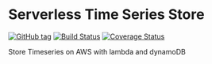 # Serverless Time Series Store

[![GitHub tag](https://img.shields.io/github/tag/wuttem/stss.svg)]()
[![Build Status](https://travis-ci.org/wuttem/stss.svg?branch=master)](https://travis-ci.org/wuttem/stss)
[![Coverage Status](https://coveralls.io/repos/github/wuttem/stss/badge.svg?branch=master)](https://coveralls.io/github/wuttem/stss?branch=master)

Store Timeseries on AWS with lambda and dynamoDB
